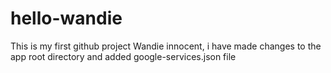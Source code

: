 # hello-wandie
This is my first github project
Wandie innocent, i have made changes to the app root directory and added google-services.json file 
